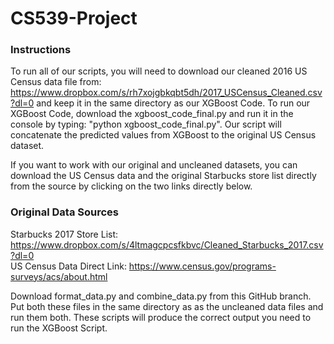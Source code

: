 # CS539-Project

### Instructions ###
To run all of our scripts, you will need to download our cleaned 2016 US Census data file from: https://www.dropbox.com/s/rh7xojgbkqbt5dh/2017_USCensus_Cleaned.csv?dl=0 and keep it in the same directory as our XGBoost Code.
To run our XGBoost Code, download the xgboost_code_final.py and run it in the console by typing: "python xgboost_code_final.py".
Our script will concatenate the predicted values from XGBoost to the original US Census dataset.

If you want to work with our original and uncleaned datasets, you can download the US Census data and the original Starbucks store list directly from the source by clicking on the two links directly below.

### Original Data Sources ###
Starbucks 2017 Store List: https://www.dropbox.com/s/4ltmagcpcsfkbvc/Cleaned_Starbucks_2017.csv?dl=0
<br />US Census Data Direct Link: https://www.census.gov/programs-surveys/acs/about.html

Download format_data.py and combine_data.py from this GitHub branch. Put both these files in the same directory as as the uncleaned data files and run them both. These scripts will produce the correct output you need to run the XGBoost Script.


